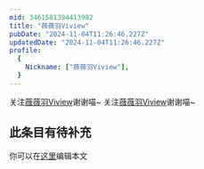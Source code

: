 ```yaml
---
mid: 3461581394413982
title: "薇薇羽Viview"
pubDate: "2024-11-04T11:26:46.227Z"
updatedDate: "2024-11-04T11:26:46.227Z"
profile:
  {
    Nickname: ["薇薇羽Viview"],
  }
---
```


关注[薇薇羽Viview](https://space.bilibili.com/3461581394413982)谢谢喵~ 关注[薇薇羽Viview](https://space.bilibili.com/3461581394413982)谢谢喵~

## 此条目有待补充
你可以在[这里](https://github.com/Yuhanawa/VTuber.ICU-Content/edit/master/v/薇薇羽Viview/index.md)编辑本文
